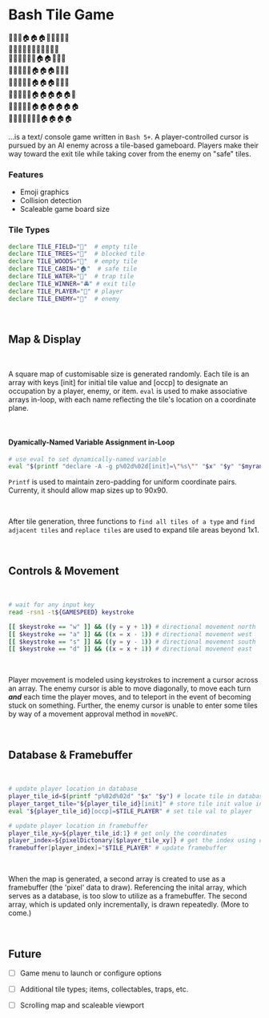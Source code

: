 # Bash Tile Game

🌲🌲🌲🏠🏠🏠🌲🌲🌲🌲🌲<br>
🌲🌲🌲🌲🌲🌲🌲🌲🌲🌲🌲<br>
🌲🌳🌲🌲🌲🏃🏠🏠🌲🌳🌲<br>
🌲🌲🌲🌲🌲🏠🏠🏠🌲🌲🌳<br>
🌲🌲🌲🌲🔪🏠🏠🏠🌲🌲🌲<br>
🌳🌲🌲🌲🌲🏠🏠🏠🏠🏠🌲<br>
🌲🌲🌳🌳🌲🏠🏠🏠🏠🏠🏠<br>
🌾🌳🌲🌲🌲🌲🌳🏠🏠🏠🏠<br>

...is a text/ console game written in `Bash 5+`. A player-controlled cursor is pursued by an AI enemy across a
tile-based gameboard. Players make their way toward the exit tile while taking cover from the enemy on "safe" tiles.

### Features

<ul>
  <li>Emoji graphics</li>
  <li>Collision detection</li>
  <li>Scaleable game board size</li>
</ul>

### Tile Types

```bash
declare TILE_FIELD="🌾"  # empty tile
declare TILE_TREES="🌳"  # blocked tile
declare TILE_WOODS="🌲"  # empty tile
declare TILE_CABIN="🏠"  # safe tile
declare TILE_WATER="🌊"  # trap tile
declare TILE_WINNER="🚔" # exit tile
declare TILE_PLAYER="🏃" # player
declare TILE_ENEMY="🔪"  # enemy
```

<br>

## Map & Display

<br>

A square map of customisable size is generated randomly. Each tile is an array with keys [init] for initial tile value and [occp] to designate an occupation by a player, enemy, or item. `eval` is used to make associative arrays in-loop, with each name reflecting the tile's location on a coordinate plane.

<br>

#### Dyamically-Named Variable Assignment in-Loop

```bash
# use eval to set dynamically-named variable
eval "$(printf "declare -A -g p%02d%02d[init]=\"%s\"" "$x" "$y" "$myrandom")"
```

`Printf` is used to maintain zero-padding for uniform coordinate pairs. Currenty, it should allow map sizes up to 90x90.

<br>

After tile generation, three functions to `find all tiles of a type` and `find adjacent tiles` and `replace tiles` are used to expand tile
areas beyond 1x1.

<br>

## Controls & Movement

<br>

```bash
# wait for any input key
read -rsn1 -t${GAMESPEED} keystroke

[[ $keystroke == "w" ]] && ((y = y + 1)) # directional movement north
[[ $keystroke == "a" ]] && ((x = x - 1)) # directional movement west
[[ $keystroke == "s" ]] && ((y = y - 1)) # directional movement south
[[ $keystroke == "d" ]] && ((x = x + 1)) # directional movement east
```

<br>

Player movement is modeled using keystrokes to increment a cursor across an array. The enemy cursor is able to move diagonally, to move each turn **_and_** each time the player moves, and to teleport in the event of becoming stuck on something. Further, the enemy cursor is unable to enter some tiles by way of a movement approval method in `moveNPC`.

<br>

## Database & Framebuffer

<br>

```bash
# update player location in database
player_tile_id=$(printf "p%02d%02d" "$x" "$y") # locate tile in database
player_target_tile="${player_tile_id}[init]" # store tile init value in [init]
eval "${player_tile_id}[occp]=$TILE_PLAYER" # set tile val to player

# update player location in framebuffer
player_tile_xy=${player_tile_id:1} # get only the coordinates
player_index=${pixelDictonary[$player_tile_xy]} # get the index using coordinates
framebuffer[player_index]="$TILE_PLAYER" # update framebuffer
```

<br>

When the map is generated, a second array is created to use as a framebuffer (the 'pixel' data to draw). Referencing the
inital array, which serves as a database, is too slow to utilize as a framebuffer. The second array, which is updated
only incrementally, is drawn repeatedly. (More to come.)

<br>

## Future

- [ ] Game menu to launch or configure options
- [ ] Additional tile types; items, collectables, traps, etc.
- [ ] Scrolling map and scaleable viewport

